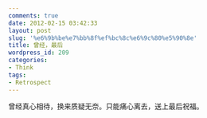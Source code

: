```yaml
---
comments: true
date: 2012-02-15 03:42:33
layout: post
slug: '%e6%9b%be%e7%bb%8f%ef%bc%8c%e6%9c%80%e5%90%8e'
title: 曾经，最后
wordpress_id: 209
categories:
- Think
tags:
- Retrospect
---
```


曾经真心相待，换来质疑无奈。只能痛心离去，送上最后祝福。
